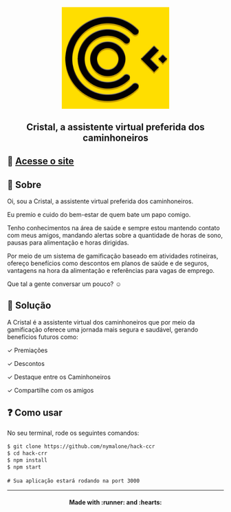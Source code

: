 <h2 align="center">
    <img alt="Cristal" title="Cristal" src='./src/assets/logo.png' width="250px" />
     <br><br>
    <b>Cristal, a assistente virtual preferida dos caminhoneiros </b>  
    <br>
</h2>

## :iphone: [Acesse o site](https://cristal.netlify.app/) 

## :bookmark: Sobre
Oi, sou a Cristal, a assistente virtual preferida dos caminhoneiros. 

Eu premio e cuido do bem-estar de quem bate um papo comigo. 

Tenho conhecimentos na área de saúde e sempre estou mantendo contato com meus amigos, mandando alertas sobre a quantidade de horas de sono, pausas para alimentação e horas dirigidas.

Por meio de um sistema de gamificação baseado em atividades rotineiras, ofereço benefícios como descontos em planos de saúde e de seguros, vantagens na hora da alimentação e referências para vagas de emprego. 

Que tal a gente conversar um pouco? ☺️

## 🙌  Solução
A Cristal é a assistente virtual dos caminhoneiros que por meio da gamificação oferece uma jornada mais segura e saudável, gerando benefícios futuros como:

✓ Premiações

✓ Descontos

✓ Destaque entre os Caminhoneiros 

✓ Compartilhe com os amigos
## :question: Como usar

No seu terminal, rode os seguintes comandos:

```
$ git clone https://github.com/nymalone/hack-ccr
$ cd hack-crr
$ npm install
$ npm start

# Sua aplicação estará rodando na port 3000

```

---

<h4 align="center">
    Made with :runner: and :hearts: 
</h4>

